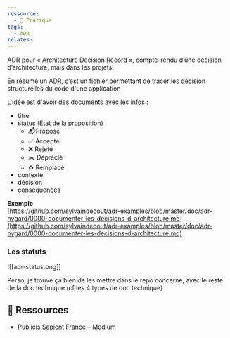 ```yaml
---
ressource:
  - 🔧 Pratique
tags:
  - ADR
relates:
---
```


ADR pour « Architecture Decision Record », compte-rendu d’une décision d’architecture, mais dans les projets.

En résumé un ADR, c’est un fichier permettant de tracer les décision structurelles du code d'une application

L'idée est d'avoir des documents avec les infos :

- titre    
- status (Etat de la proposition)    
    - 📬Proposé        
    - ✅ Accepté        
    - ❌ Rejeté        
    - ✂️ Déprécié 
    - ♻️ Remplacé
- contexte    
- décision    
- conséquences
    

**Exemple**  
[https://github.com/sylvaindecout/adr-examples/blob/master/doc/adr-nygard/0000-documenter-les-decisions-d-architecture.md](https://github.com/sylvaindecout/adr-examples/blob/master/doc/adr-nygard/0000-documenter-les-decisions-d-architecture.md)

### Les statuts
![[adr-status.png]]

Perso, je trouve ça bien de les mettre dans le repo concerné, avec le reste de la doc technique (cf les 4 types de doc technique)

## 🔗 Ressources

- [Publicis Sapient France – Medium](https://blog.engineering.publicissapient.fr/2019/03/05/architecture-et-documentation-les-adrs/)  
